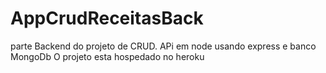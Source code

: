 # AppCrudReceitasBack
parte Backend do projeto de CRUD. APi em node usando express e banco MongoDb
O projeto esta hospedado no heroku

